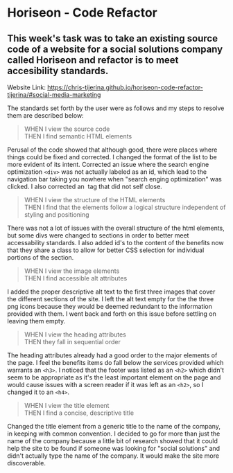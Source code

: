 # Horiseon - Code Refactor

## This week's task was to take an existing source code of a website for a social solutions company called Horiseon and refactor is to meet accesibility standards. 

Website Link: https://chris-tijerina.github.io/horiseon-code-refactor-tijerina/#social-media-marketing

The standards set forth by the user were as follows and my steps to resolve them are described below: 

>WHEN I view the source code  
>THEN I find semantic HTML elements

Perusal of the code showed that although good, there were places where things could be fixed and corrected. I changed the format of the list to be more evident of its intent. Corrected an issue where the search engine optimization `<div>` was not actually labeled as an id, which lead to the navigation bar taking you nowhere when "search enging optimization" was clicked. I also corrected an <img> tag that did not self close. 


>WHEN I view the structure of the HTML elements  
>THEN I find that the elements follow a logical structure independent of styling and positioning

There was not a lot of issues with the overall structure of the html elements, but some divs were changed to sections in order to better meet accessability standards. I also added id's to the content of the benefits now that they share a class to allow for better CSS selection for individual portions of the section. 

>WHEN I view the image elements  
>THEN I find accessible alt attributes

I added the proper descriptive alt text to the first three images that cover the different sections of the site. I left the alt text empty for the the three png icons because they would be deemed redundant to the information provided with them. I went back and forth on this issue before settling on leaving them empty. 

>WHEN I view the heading attributes  
>THEN they fall in sequential order

The heading attributes already had a good order to the major elements of the page. I feel the benefits items do fall below the services provided which warrants an `<h3>`. I noticed that the footer was listed as an `<h2>` which didn't seem to be appropriate as it's the least important element on the page and would cause issues with a screen reader if it was left as an `<h2>`, so I changed it to an `<h4>`.

>WHEN I view the title element  
>THEN I find a concise, descriptive title

Changed the title element from a generic title to the name of the company, in keeping with common convention. I decided to go for more than just the name of the company because a little bit of research showed that it could help the site to be found if someone was looking for "social solutions" and didn't actually type the name of the company. It would make the site more discoverable. 
